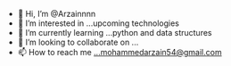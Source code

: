 - 👋 Hi, I’m @Arzainnnn
- 👀 I’m interested in ...upcoming technologies 
- 🌱 I’m currently learning ...python and data structures
- 💞️ I’m looking to collaborate on ...
- 📫 How to reach me ...mohammedarzain54@gmail.com

